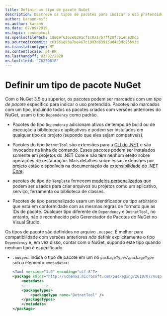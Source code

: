 ```yaml
---
title: Definir um tipo de pacote NuGet
description: Descreve os tipos de pacotes para indicar o uso pretendido de um pacote.
author: karann-msft
ms.author: karann
ms.date: 07/09/2019
ms.topic: conceptual
ms.openlocfilehash: 1d869f616ce0291cf1c0a17b7ff20fc61e6a3bd5
ms.sourcegitcommit: c81561e93a7be467c1983d639158d4e3dc25b93a
ms.translationtype: MT
ms.contentlocale: pt-BR
ms.lasthandoff: 03/02/2020
ms.locfileid: "78230818"
---
```

# <a name="set-a-nuget-package-type"></a>Definir um tipo de pacote NuGet

Com o NuGet 3.5 ou superior, os pacotes podem ser marcados com um *tipo de pacote* específico para indicar o uso pretendido. Pacotes não marcados com um tipo, incluindo todos os pacotes criados com versões anteriores do NuGet, usam o tipo `Dependency` como padrão.

- Pacotes do tipo `Dependency` adicionam ativos de tempo de build ou de execução a bibliotecas e aplicativos e podem ser instalados em qualquer tipo de projeto (supondo que eles sejam compatíveis).

- Pacotes do tipo `DotnetTool` são extensões para a [CLI do .NET](/dotnet/articles/core/tools/index) e são invocados na linha de comando. Esses pacotes podem ser instalados somente em projetos do .NET Core e não têm nenhum efeito sobre operações de restauração. Mais detalhes sobre essas extensões por projeto estão disponíveis na documentação da [extensibilidade do .NET Core](/dotnet/articles/core/tools/extensibility#per-project-based-extensibility).

- pacotes de tipo de `Template` fornecem [modelos personalizados](/dotnet/core/tools/custom-templates) que podem ser usados para criar arquivos ou projetos como um aplicativo, serviço, ferramenta ou biblioteca de classes.

- Pacotes de tipo personalizado usam um identificador de tipo arbitrário que está em conformidade com as mesmas regras de formato que as IDs de pacote. Qualquer tipo diferente de `Dependency` e `DotnetTool`, no entanto, não é reconhecido pelo Gerenciador de Pacotes do NuGet no Visual Studio.

Os tipos de pacote são definidos no arquivo `.nuspec`. É melhor para compatibilidade com versões anteriores *não* definir explicitamente o tipo `Dependency` e, em vez disso, contar com o NuGet, supondo este tipo quando nenhum tipo é especificado.

- `.nuspec`: indica o tipo de pacote em um nó `packageTypes\packageType` sob o elemento `<metadata>`:

    ```xml
    <?xml version="1.0" encoding="utf-8"?>
    <package xmlns="http://schemas.microsoft.com/packaging/2010/07/nuspec.xsd">
        <metadata>
        <!-- ... -->
        <packageTypes>
            <packageType name="DotnetTool" />
        </packageTypes>
        </metadata>
    </package>
    ```
